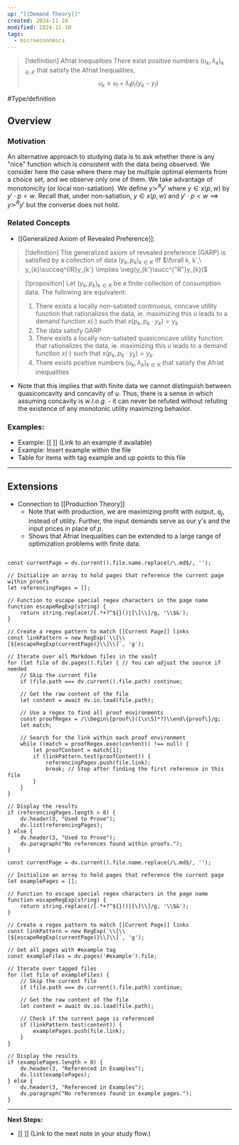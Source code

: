 ```yaml
---
up: "[[Demand Theory]]"
created: 2024-11-10
modified: 2024-11-10
tags:
  - microeconomics
---
```



>[!definition] Afriat Inequalities
>There exist positive numbers $(u_{k}, \lambda_{k})_{k\in K}$ that satisfy the Afriat Inequalities, 
> $$
> u_{k}\leq u_{l} + \lambda_{l}p_{l}(y_{k} - y_{l})
>$$

#Type/definition
## Overview

### Motivation 
An alternative approach to studying data is to ask whether there is any "nice" function which is consistent with the data being observed. We consider here the case where there may be multiple optimal elements from a choice set, and we observe only one of them. We take advantage of monotonicity (or local non-satiation). We define $y\succ^{R}y'$ where $y\in x(p,w)$ by $y'\cdot p <w$. Recall that, under non-satiation, $y \in x(p,w)$ and $y'\cdot p<w \implies y\succ^{R}y'$ but the converse does not hold. 
### Related Concepts
- [[Generalized Axiom of Revealed Preference]]: 

> [!definition] 
> The generalized axiom of revealed preference (GARP) is satisfied by a collection of data $(y_{k}, p_{k})_{k\in K}$ iff $\forall k, k',\ y_{k}\succeq^{IR}y_{k'} \implies \neg(y_{k'}\succ^{"R"}y_{k})$

> [!proposition] 
> Let $(y_{k}, p_{k})_{k\in K}$ be a finite collection of consumption data. The following are equivalent: 
> 1) There exists a locally non-satiated continuous, concave utility function that rationalizes the data, ie. maximizing this $u$ leads to a demand function $x(\cdot)$ such that $x(p_{k}, p_{k}\cdot y_{k}) = y_{k}$
> 2) The data satisfy GARP 
> 3) There exists a locally non-satiated quasiconcave utility function that rationalizes the data, ie. maximizing this $u$ leads to a demand function $x(\cdot)$ such that $x(p_{k}, p_{k}\cdot y_{k}) = y_{k}$. 
> 4) There exists positive numbers $(u_{k}, \lambda_{k})_{k\in K}$ that satisfy the Afriat inequalities

- Note that this implies that with finite data we cannot distinguish between quasiconcavity and concavity of $u$. Thus, there is a sense in which assuming concavity is $w$.$l$.$o$.$g$. - it can never be refuted without refuting the existence of any monotonic utility maximizing behavior. 


### Examples:
- Example: [[ ]] (Link to an example if available)
- Example: Insert example within the file 
- Table for items with tag example and up points to this file 



---

## Extensions 

- Connection to [[Production Theory]]
	- Note that with production, we are maximizing profit with output, $q_{j}$, instead of utility. Further, the input demands serve as our y's and the input prices in place of $p$. 
	- Shows that Afriat Inequalities can be extended to a large range of optimization problems with finite data. 

```dataviewjs

const currentPage = dv.current().file.name.replace(/\.md$/, '');

// Initialize an array to hold pages that reference the current page within proofs
let referencingPages = [];

// Function to escape special regex characters in the page name
function escapeRegExp(string) {
    return string.replace(/[.*+?^${}()|[\]\\]/g, '\\$&');
}

// Create a regex pattern to match [[Current Page]] links
const linkPattern = new RegExp(`\\[\\[${escapeRegExp(currentPage)}\\]\\]`, 'g');

// Iterate over all Markdown files in the vault
for (let file of dv.pages().file) { // You can adjust the source if needed
    // Skip the current file
    if (file.path === dv.current().file.path) continue;

    // Get the raw content of the file
    let content = await dv.io.load(file.path);

    // Use a regex to find all proof environments
    const proofRegex = /\\begin\{proof\}([\s\S]*?)\\end\{proof\}/g;
    let match;

    // Search for the link within each proof environment
    while ((match = proofRegex.exec(content)) !== null) {
        let proofContent = match[1];
        if (linkPattern.test(proofContent)) {
            referencingPages.push(file.link);
            break; // Stop after finding the first reference in this file
        }
    }
}

// Display the results
if (referencingPages.length > 0) {
    dv.header(3, "Used to Prove");
    dv.list(referencingPages);
} else {
    dv.header(3, "Used to Prove");
    dv.paragraph("No references found within proofs.");
}
```

```dataviewjs
const currentPage = dv.current().file.name.replace(/\.md$/, '');

// Initialize an array to hold pages that reference the current page
let examplePages = [];

// Function to escape special regex characters in the page name
function escapeRegExp(string) {
    return string.replace(/[.*+?^${}()|[\]\\]/g, '\\$&');
}

// Create a regex pattern to match [[Current Page]] links
const linkPattern = new RegExp(`\\[\\[${escapeRegExp(currentPage)}\\]\\]`, 'g');

// Get all pages with #example tag
const exampleFiles = dv.pages('#example').file;

// Iterate over tagged files
for (let file of exampleFiles) {
    // Skip the current file
    if (file.path === dv.current().file.path) continue;

    // Get the raw content of the file
    let content = await dv.io.load(file.path);

    // Check if the current page is referenced
    if (linkPattern.test(content)) {
        examplePages.push(file.link);
    }
}

// Display the results
if (examplePages.length > 0) {
    dv.header(3, "Referenced in Examples");
    dv.list(examplePages);
} else {
    dv.header(3, "Referenced in Examples");
    dv.paragraph("No references found in example pages.");
}
```


---

**Next Steps:**
- [[ ]] (Link to the next note in your study flow.)

